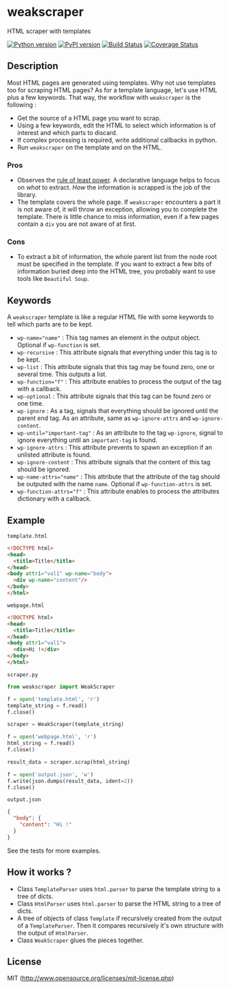 # weakscraper
HTML scraper with templates

[![Python version](https://img.shields.io/pypi/pyversions/weakscraper.svg)](https://www.python.org/download/releases/3.0/)
[![PyPI version](https://badge.fury.io/py/weakscraper.svg)](https://badge.fury.io/py/weakscraper)
[![Build Status](https://travis-ci.org/michelbl/weakscraper.svg?branch=master)](https://travis-ci.org/michelbl/weakscraper)
[![Coverage Status](https://coveralls.io/repos/github/michelbl/weakscraper/badge.svg?branch=master)](https://coveralls.io/github/michelbl/weakscraper?branch=master)


## Description

Most HTML pages are generated using templates. Why not use templates too for scraping HTML pages? As for a template language, let's use HTML plus a few keywords. That way, the workflow with `weakscraper` is the following :
* Get the source of a HTML page you want to scrap.
* Using a few keywords, edit the HTML to select which information is of interest and which parts to discard.
* If complex processing is required, write additional callbacks in python.
* Run `weakscraper` on the template and on the HTML.


### Pros
* Observes the [rule of least power](https://en.wikipedia.org/wiki/Rule_of_least_power). A declarative language helps to focus on *what* to extract. *How* the information is scrapped is the job of the library.
* The template covers the whole page. If `weakscraper` encounters a part it is not aware of, it will throw an exception, allowing you to complete the template. There is little chance to miss information, even if a few pages contain a `div` you are not aware of at first.

### Cons
* To extract a bit of information, the whole parent list from the node root must be specified in the template. If you want to extract a few bits of information buried deep into the HTML tree, you probably want to use tools like `Beautiful Soup`.

## Keywords

A `weakscraper` template is like a regular HTML file with some keywords to tell which parts are to be kept.
* `wp-name="name"` : This tag names an element in the output object. Optional if `wp-function` is set.
* `wp-recursive` : This attribute signals that everything under this tag is to be kept.
* `wp-list` : This attribute signals that this tag may be found zero, one or several time. This outputs a list.
* `wp-function="f"` : This attribute enables to process the output of the tag with a callback.
* `wp-optional` : This attribute signals that this tag can be found zero or one time.
* `wp-ignore` : As a tag, signals that everything should be ignored until the parent end tag. As an attribute, same as `wp-ignore-attrs` and `wp-ignore-content`.
* `wp-until="important-tag"` : As an attribute to the tag `wp-ignore`, signal to ignore everything until an `important-tag` is found.
* `wp-ignore-attrs` : This attribute prevents to spawn an exception if an unlisted attribute is found.
* `wp-ignore-content` : This attribute signals that the content of this tag should be ignored.
* `wp-name-attrs="name"` : This attribute that the attribute of the tag should be outputed with the name `name`. Optional if `wp-function-attrs` is set.
* `wp-function-attrs="f"` : This attribute enables to process the attributes dictionary with a callback.

## Example

`template.html`
```html
<!DOCTYPE html>
<head>
  <title>Title</title>
</head>
<body attr1="val1" wp-name="body">
  <div wp-name="content"/>
</body>
</html>
```

`webpage.html`
```html
<!DOCTYPE html>
<head>
  <title>Title</title>
</head>
<body attr1="val1">
  <div>Hi !</div>
</body>
</html>
```

`scraper.py`
```python
from weakscraper import WeakScraper

f = open('template.html', 'r')
template_string = f.read()
f.close()

scraper = WeakScraper(template_string)

f = open('webpage.html', 'r')
html_string = f.read()
f.close()

result_data = scraper.scrap(html_string)

f = open('output.json', 'w')
f.write(json.dumps(result_data, ident=2))
f.close()
```

`output.json`
```json
{
  "body": {
    "content": "Hi !"
  }
}
```

See the tests for more examples.

## How it works ?

* Class `TemplateParser` uses `html.parser` to parse the template string to a tree of dicts.
* Class `HtmlParser` uses `html.parser` to parse the HTML string to a tree of dicts.
* A tree of objects of class `Template` if recursively created from the output of a `TemplateParser`. Then it compares recursively it's own structure with the output of `HtmlParser`.
* Class `WeakScraper` glues the pieces together.

## License

MIT (http://www.opensource.org/licenses/mit-license.php)
